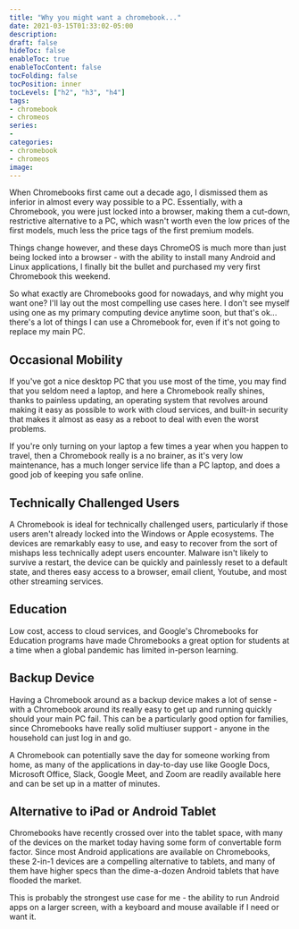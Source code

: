```yaml
---
title: "Why you might want a chromebook..."
date: 2021-03-15T01:33:02-05:00
description:
draft: false
hideToc: false
enableToc: true
enableTocContent: false
tocFolding: false
tocPosition: inner
tocLevels: ["h2", "h3", "h4"]
tags:
- chromebook
- chromeos
series:
-
categories:
- chromebook
- chromeos
image:
---
```


When Chromebooks first came out a decade ago, I dismissed them as inferior
in almost every way possible to a PC. Essentially, with a Chromebook, you
were just locked into a browser, making them a cut-down, restrictive
alternative to a PC, which wasn't worth even the low prices of the first
models, much less the price tags of the first premium models.

Things change however, and these days ChromeOS is much more than just being
locked into a browser - with the ability to install many Android and Linux
applications, I finally bit the bullet and purchased my very first
Chromebook this weekend.

<!--more-->

So what exactly are Chromebooks good for nowadays, and why might you want
one? I'll lay out the most compelling use cases here. I don't see myself
using one as my primary computing device anytime soon, but that's ok...
there's a lot of things I can use a Chromebook for, even if it's not going
to replace my main PC.

## Occasional Mobility

If you've got a nice desktop PC that you use most of the time, you may find
that you seldom need a laptop, and here a Chromebook really shines, thanks
to painless updating, an operating system that revolves around making it
easy as possible to work with cloud services, and built-in security that
makes it almost as easy as a reboot to deal with even the worst problems.

If you're only turning on your laptop a few times a year when you happen to
travel, then a Chromebook really is a no brainer, as it's very low
maintenance, has a much longer service life than a PC laptop, and does a
good job of keeping you safe online.

## Technically Challenged Users

A Chromebook is ideal for technically challenged users, particularly if
those users aren't already locked into the Windows or Apple ecosystems. The
devices are remarkably easy to use, and easy to recover from the sort of
mishaps less technically adept users encounter. Malware isn't likely to
survive a restart, the device can be quickly and painlessly reset to a
default state, and theres easy access to a browser, email client, Youtube,
and most other streaming services.

## Education
Low cost, access to cloud services, and Google's Chromebooks for Education
programs have made Chromebooks a great option for students at a time when a
global pandemic has limited in-person learning.

## Backup Device

Having a Chromebook around as a backup device makes a lot of sense - with a
Chromebook around its really easy to get up and running quickly should your
main PC fail. This can be a particularly good option for families, since
Chromebooks have really solid multiuser support - anyone in the household
can just log in and go.

A Chromebook can potentially save the day for someone working from home, as
many of the applications in day-to-day use like Google Docs, Microsoft
Office, Slack, Google Meet, and Zoom are readily available here and can be
set up in a matter of minutes.

## Alternative to iPad or Android Tablet

Chromebooks have recently crossed over into the tablet space, with many of
the devices on the market today having some form of convertable form factor.
Since most Android applications are available on Chromebooks, these 2-in-1
devices are a compelling alternative to tablets, and many of them have
higher specs than the dime-a-dozen Android tablets that have flooded the
market.

This is probably the strongest use case for me - the ability to run Android
apps on a larger screen, with a keyboard and mouse available if I need or
want it.
